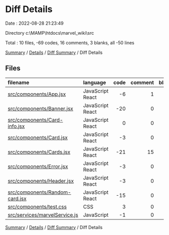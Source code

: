 # Diff Details

Date : 2022-08-28 21:23:49

Directory c:\\MAMP\\htdocs\\marvel_wiki\\src

Total : 10 files,  -69 codes, 16 comments, 3 blanks, all -50 lines

[Summary](results.md) / [Details](details.md) / [Diff Summary](diff.md) / Diff Details

## Files
| filename | language | code | comment | blank | total |
| :--- | :--- | ---: | ---: | ---: | ---: |
| [src/components/App.jsx](/src/components/App.jsx) | JavaScript React | -6 | 1 | 2 | -3 |
| [src/components/Banner.jsx](/src/components/Banner.jsx) | JavaScript React | -20 | 0 | -1 | -21 |
| [src/components/Card-info.jsx](/src/components/Card-info.jsx) | JavaScript React | 0 | 0 | -1 | -1 |
| [src/components/Card.jsx](/src/components/Card.jsx) | JavaScript React | -3 | 0 | 0 | -3 |
| [src/components/Cards.jsx](/src/components/Cards.jsx) | JavaScript React | -21 | 15 | 4 | -2 |
| [src/components/Error.jsx](/src/components/Error.jsx) | JavaScript React | -3 | 0 | 0 | -3 |
| [src/components/Header.jsx](/src/components/Header.jsx) | JavaScript React | -3 | 0 | 0 | -3 |
| [src/components/Random-card.jsx](/src/components/Random-card.jsx) | JavaScript React | -15 | 0 | -1 | -16 |
| [src/components/test.css](/src/components/test.css) | CSS | 3 | 0 | 0 | 3 |
| [src/services/marvelService.js](/src/services/marvelService.js) | JavaScript | -1 | 0 | 0 | -1 |

[Summary](results.md) / [Details](details.md) / [Diff Summary](diff.md) / Diff Details